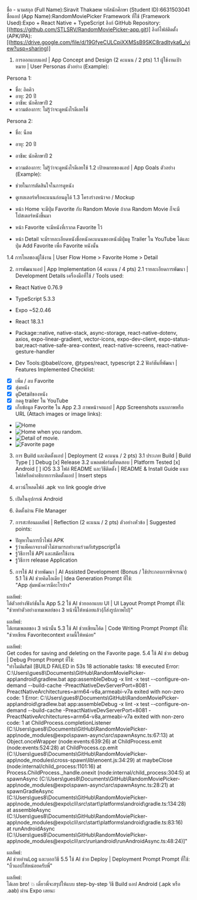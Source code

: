 ชื่อ - นามสกุล (Full Name):Siravit Thakaew
รหัสนักศึกษา (Student ID):6631503041
ชื่อแอป (App Name):RandomMoviePicker
Framework ที่ใช้ (Framework Used):Expo + React Native + TypeScript
ลิงก์ GitHub Repository: [(https://github.com/STLSRV/RandomMoviePicker-app.git)]
ลิงก์ไฟล์ติดตั้ง (APK/IPA): [(https://drive.google.com/file/d/19GfyeCULCpiXXMSsB9SKC8radItyka6_/view?usp=sharing)]

1. การออกแบบแอป | App Concept and Design (2 คะแนน / 2 pts)
1.1 ผู้ใช้งานเป้าหมาย | User Personas
ตัวอย่าง (Example):

Persona 1:  
- ชื่อ: อิคคิว  
- อายุ: 20 ปี  
- อาชีพ: นักศึกษาปี 2  
- ความต้องการ: ไม่รู้ว่าจะดูหนังไรดีเลยใช้

Persona 2:  
- ชื่อ: น็อต  
- อายุ: 20 ปี  
- อาชีพ: นักศึกษาปี 2  
- ความต้องการ: ไม่รู้ว่าจะดูหนังไรดีเลยใช้
1.2 เป้าหมายของแอป | App Goals
ตัวอย่าง (Example):

- ช่วยในการตัดสินใจในการดูหนัง
- ดูเทลเลอร์หรือคะแนนก่อนดูได้
1.3 โครงร่างหน้าจอ / Mockup
- หน้า Home จะมีปุ่ม Favorite กับ Random Movie ถ้ากด Random Movie ก็จะมีโปสเตอร์หนังขึ้นมา
- หน้า Favorite จะมีหนังที่เรากด Favorite ไว้
- หน้า Detail จะมีรายละเอียดหนังชื่อหนังคะแนนของหนังมีปุ่มดู Trailer ใน YouTube ได้และปุ่ม Add Favorite เพื่อ Favorite หนังนั้น

1.4 การไหลของผู้ใช้งาน | User Flow
Home > Favorite
Home > Detail

2. การพัฒนาแอป | App Implementation (4 คะแนน / 4 pts)
2.1 รายละเอียดการพัฒนา | Development Details
เครื่องมือที่ใช้ / Tools used:
- React Native 0.76.9
- TypeScript 5.3.3
- Expo ~52.0.46
- React 18.3.1

- Package::native, native-stack, async-storage, react-native-dotenv, axios, expo-linear-gradient, vector-icons, expo-dev-client, expo-status-bar,react-native-safe-area-context, react-native-screens, react-native-gesture-handler
- Dev Tools:@babel/core, @types/react, typescript
2.2 ฟังก์ชันที่พัฒนา | Features Implemented
Checklist:

- [x] เพิ่ม / ลบ Favorite
- [x] สุ่มหนัง
- [x] ดูDetailของหนัง
- [x] กดดู trailer ใน YouTube
- [x] เก็บข้อมูล Favorite ใน App
2.3 ภาพหน้าจอแอป | App Screenshots
แนบภาพหรือ URL (Attach images or image links):

- ![้Home](./assets/HOME1.jpg)
- ![Home when you random.](./assets/HOME2.jpg)
- ![Detail of movie.](./assets/DETAIL.jpg)
- ![Favorite page](./assets/FAVORITE.jpg)

3. การ Build และติดตั้งแอป | Deployment (2 คะแนน / 2 pts)
3.1 ประเภท Build | Build Type
[ ] Debug
[x] Release
3.2 แพลตฟอร์มที่ทดสอบ | Platform Tested
[x] Android
[ ] iOS
3.3 ไฟล์ README และวิธีติดตั้ง | README & Install Guide
แนบไฟล์หรือคำอธิบายการติดตั้งแอป | Insert steps
1. ดาวน์โหลดไฟล์ .apk จาก link google drive
2. เปิดในอุปกรณ์ Android
3. ติดตั้งผ่าน File Manager

4. การสะท้อนผลลัพธ์ | Reflection (2 คะแนน / 2 pts)
ตัวอย่างหัวข้อ | Suggested points:

- ปัญหาในการบิ้วไฟล์ APK
- รู้ว่าแพ็คเกจบางตัวไม่สามารถทำงานร่วมกับtypscriptได้
- รู้วิธีการใช้ API และสมัครใช้งาน
- รู้วิธีการ release Application

5. การใช้ AI ช่วยพัฒนา | AI Assisted Development (Bonus / ใช้ประกอบการพิจารณา)
5.1 ใช้ AI ช่วยคิดไอเดีย | Idea Generation
Prompt ที่ใช้:  
"App สุ่มหนังควรมีอะไรบ้าง"

ผลลัพธ์:  
ได้ตัวอย่างฟังก์ชันใน App
5.2 ใช้ AI ช่วยออกแบบ UI | UI Layout Prompt
Prompt ที่ใช้:  
"ช่วยทำตัวอย่างเทมเพลย์ของ 3 หน้านี้ให้หน่อยแล้ว(ก็ส่งรูปภาพไป)"

ผลลัพธ์:  
ได้เทมเพลตของ 3 หน้านั้น
5.3 ใช้ AI ช่วยเขียนโค้ด | Code Writing Prompt
Prompt ที่ใช้:  
"ช่วยเขียน Favoritecontext ตามนี้ให้หน่อย"

ผลลัพธ์:  
Get codes for saving and deleting on the Favorite page.
5.4 ใช้ AI ช่วย debug | Debug Prompt
Prompt ที่ใช้:  
"ทำไมมันfail [BUILD FAILED in 53s
18 actionable tasks: 18 executed
Error: C:\Users\gues8\Documents\GitHub\RandomMoviePicker-app\android\gradlew.bat app:assembleDebug -x lint -x test --configure-on-demand --build-cache -PreactNativeDevServerPort=8081 -PreactNativeArchitectures=arm64-v8a,armeabi-v7a exited with non-zero code: 1
Error: C:\Users\gues8\Documents\GitHub\RandomMoviePicker-app\android\gradlew.bat app:assembleDebug -x lint -x test --configure-on-demand --build-cache -PreactNativeDevServerPort=8081 -PreactNativeArchitectures=arm64-v8a,armeabi-v7a exited with non-zero code: 1
    at ChildProcess.completionListener (C:\Users\gues8\Documents\GitHub\RandomMoviePicker-app\node_modules\@expo\spawn-async\src\spawnAsync.ts:67:13)
    at Object.onceWrapper (node:events:639:26)
    at ChildProcess.emit (node:events:524:28)
    at ChildProcess.cp.emit (C:\Users\gues8\Documents\GitHub\RandomMoviePicker-app\node_modules\cross-spawn\lib\enoent.js:34:29)
    at maybeClose (node:internal/child_process:1101:16)
    at Process.ChildProcess._handle.onexit (node:internal/child_process:304:5)
    at spawnAsync (C:\Users\gues8\Documents\GitHub\RandomMoviePicker-app\node_modules\@expo\spawn-async\src\spawnAsync.ts:28:21)
    at spawnGradleAsync (C:\Users\gues8\Documents\GitHub\RandomMoviePicker-app\node_modules\@expo\cli\src\start\platforms\android\gradle.ts:134:28) 
    at assembleAsync (C:\Users\gues8\Documents\GitHub\RandomMoviePicker-app\node_modules\@expo\cli\src\start\platforms\android\gradle.ts:83:16)     
    at runAndroidAsync (C:\Users\gues8\Documents\GitHub\RandomMoviePicker-app\node_modules\@expo\cli\src\run\android\runAndroidAsync.ts:48:24)]"

ผลลัพธ์:  
AI ช่วยอ่านLog และบอกวิธี
5.5 ใช้ AI ช่วย Deploy | Deployment Prompt
Prompt ที่ใช้:  
"บิ้วแอปให้หน่อยครับพี่"

ผลลัพธ์:  
ได้เลย bro! 💥
เดี๋ยวพี่จะสรุปให้แบบ step-by-step วิธี Build แอป Android (.apk หรือ .aab) ผ่าน Expo เลยนะ
